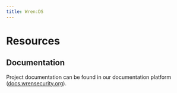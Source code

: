 ```yaml
---
title: Wren:DS
---
```



# Resources

## Documentation

Project documentation can be found in our documentation platform ([docs.wrensecurity.org](https://docs.wrensecurity.org/wrends/latest/index.html)).
